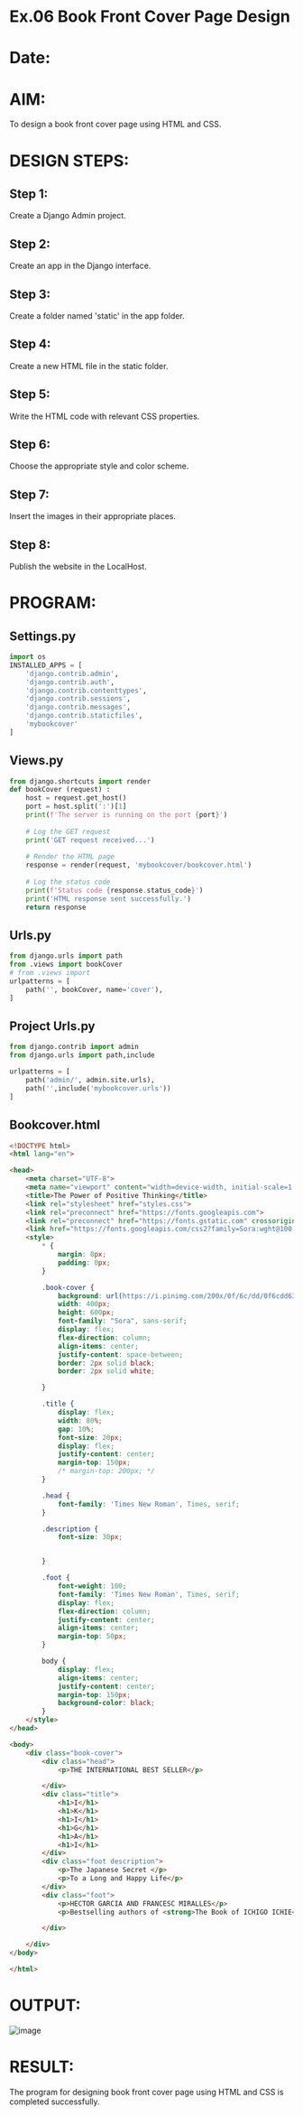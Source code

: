 # Ex.06 Book Front Cover Page Design
# Date:
# AIM:
To design a book front cover page using HTML and CSS.

# DESIGN STEPS:
## Step 1:
Create a Django Admin project.

## Step 2:
Create an app in the Django interface.

## Step 3:
Create a folder named 'static' in the app folder.

## Step 4:
Create a new HTML file in the static folder.

## Step 5:
Write the HTML code with relevant CSS properties.

## Step 6:
Choose the appropriate style and color scheme.

## Step 7:
Insert the images in their appropriate places.

## Step 8:
Publish the website in the LocalHost.

# PROGRAM:
## Settings.py 
```python
import os 
INSTALLED_APPS = [
    'django.contrib.admin',
    'django.contrib.auth',
    'django.contrib.contenttypes',
    'django.contrib.sessions',
    'django.contrib.messages',
    'django.contrib.staticfiles',
    'mybookcover'
]
```
## Views.py 
```python
from django.shortcuts import render
def bookCover (request) :
    host = request.get_host()
    port = host.split(':')[1] 
    print(f'The server is running on the port {port}')
    
    # Log the GET request
    print('GET request received...')
    
    # Render the HTML page
    response = render(request, 'mybookcover/bookcover.html') 
    
    # Log the status code
    print(f'Status code {response.status_code}')
    print('HTML response sent successfully.')
    return response

```
## Urls.py 
```python
from django.urls import path
from .views import bookCover
# from .views import
urlpatterns = [
    path('', bookCover, name='cover'),
]
```
## Project Urls.py 
```python
from django.contrib import admin
from django.urls import path,include

urlpatterns = [
    path('admin/', admin.site.urls),
    path('',include('mybookcover.urls'))
]
```
## Bookcover.html 
```html
<!DOCTYPE html>
<html lang="en">

<head>
    <meta charset="UTF-8">
    <meta name="viewport" content="width=device-width, initial-scale=1.0">
    <title>The Power of Positive Thinking</title>
    <link rel="stylesheet" href="styles.css">
    <link rel="preconnect" href="https://fonts.googleapis.com">
    <link rel="preconnect" href="https://fonts.gstatic.com" crossorigin>
    <link href="https://fonts.googleapis.com/css2?family=Sora:wght@100..800&display=swap" rel="stylesheet">
    <style>
        * {
            margin: 0px;
            padding: 0px;
        }

        .book-cover {
            background: url(https://i.pinimg.com/200x/0f/6c/dd/0f6cdd636bde06a9098c21df6768161a.jpg)no-repeat center/cover;
            width: 400px;
            height: 600px;
            font-family: "Sora", sans-serif;
            display: flex;
            flex-direction: column;
            align-items: center;
            justify-content: space-between;
            border: 2px solid black;
            border: 2px solid white;

        }

        .title {
            display: flex;
            width: 80%;
            gap: 10%;
            font-size: 20px;
            display: flex;
            justify-content: center;
            margin-top: 150px;
            /* margin-top: 200px; */
        }

        .head {
            font-family: 'Times New Roman', Times, serif;
        }

        .description {
            font-size: 30px;


        }

        .foot {
            font-weight: 100;
            font-family: 'Times New Roman', Times, serif;
            display: flex;
            flex-direction: column;
            justify-content: center;
            align-items: center;
            margin-top: 50px;
        }

        body {
            display: flex;
            align-items: center;
            justify-content: center;
            margin-top: 150px;
            background-color: black;
        }
    </style>
</head>

<body>
    <div class="book-cover">
        <div class="head">
            <p>THE INTERNATIONAL BEST SELLER</p>

        </div>
        <div class="title">
            <h1>I</h1>
            <h1>K</h1>
            <h1>I</h1>
            <h1>G</h1>
            <h1>A</h1>
            <h1>I</h1>
        </div>
        <div class="foot description">
            <p>The Japanese Secret </p>
            <p>To a Long and Happy Life</p>
        </div>
        <div class="foot">
            <p>HECTOR GARCIA AND FRANCESC MIRALLES</p>
            <p>Bestselling authors of <strong>The Book of ICHIGO ICHIE</strong></p>

        </div>

    </div>
</body>

</html>
```
# OUTPUT:
![image](https://github.com/user-attachments/assets/c731168d-c78c-4ee1-92d0-b3d4b674cfcf)

# RESULT:
The program for designing book front cover page using HTML and CSS is completed successfully.
